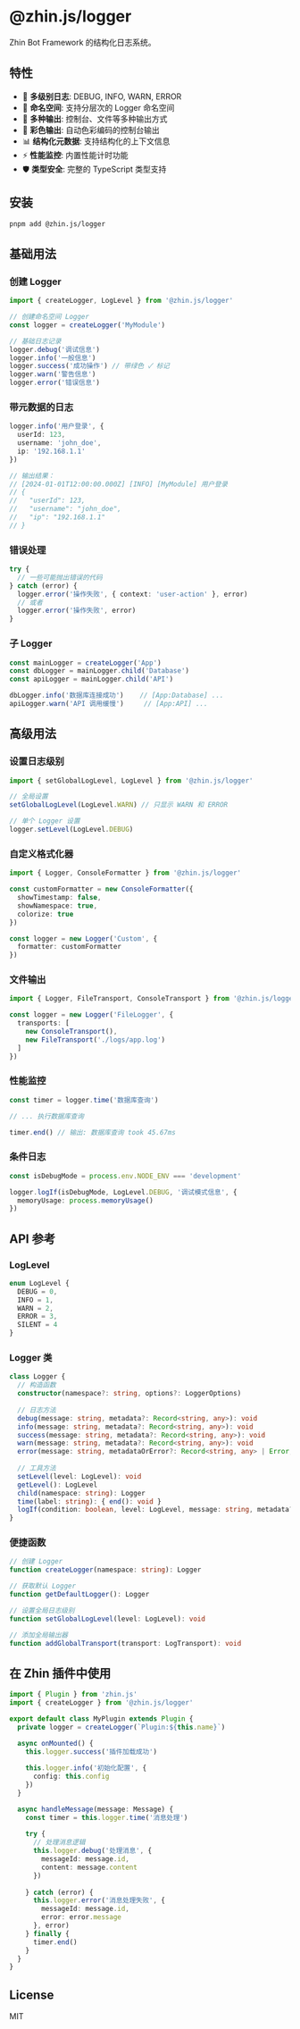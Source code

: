 # @zhin.js/logger

Zhin Bot Framework 的结构化日志系统。

## 特性

- 🎨 **多级别日志**: DEBUG, INFO, WARN, ERROR
- 🎯 **命名空间**: 支持分层次的 Logger 命名空间
- 🎪 **多种输出**: 控制台、文件等多种输出方式
- 🌈 **彩色输出**: 自动色彩编码的控制台输出
- 📊 **结构化元数据**: 支持结构化的上下文信息
- ⚡ **性能监控**: 内置性能计时功能
- 🛡️ **类型安全**: 完整的 TypeScript 类型支持

## 安装

```bash
pnpm add @zhin.js/logger
```

## 基础用法

### 创建 Logger

```typescript
import { createLogger, LogLevel } from '@zhin.js/logger'

// 创建命名空间 Logger
const logger = createLogger('MyModule')

// 基础日志记录
logger.debug('调试信息')
logger.info('一般信息')
logger.success('成功操作') // 带绿色 ✓ 标记
logger.warn('警告信息')
logger.error('错误信息')
```

### 带元数据的日志

```typescript
logger.info('用户登录', {
  userId: 123,
  username: 'john_doe',
  ip: '192.168.1.1'
})

// 输出结果：
// [2024-01-01T12:00:00.000Z] [INFO] [MyModule] 用户登录
// {
//   "userId": 123,
//   "username": "john_doe", 
//   "ip": "192.168.1.1"
// }
```

### 错误处理

```typescript
try {
  // 一些可能抛出错误的代码
} catch (error) {
  logger.error('操作失败', { context: 'user-action' }, error)
  // 或者
  logger.error('操作失败', error)
}
```

### 子 Logger

```typescript
const mainLogger = createLogger('App')
const dbLogger = mainLogger.child('Database')
const apiLogger = mainLogger.child('API')

dbLogger.info('数据库连接成功')    // [App:Database] ...
apiLogger.warn('API 调用缓慢')     // [App:API] ...
```

## 高级用法

### 设置日志级别

```typescript
import { setGlobalLogLevel, LogLevel } from '@zhin.js/logger'

// 全局设置
setGlobalLogLevel(LogLevel.WARN) // 只显示 WARN 和 ERROR

// 单个 Logger 设置
logger.setLevel(LogLevel.DEBUG)
```

### 自定义格式化器

```typescript
import { Logger, ConsoleFormatter } from '@zhin.js/logger'

const customFormatter = new ConsoleFormatter({
  showTimestamp: false,
  showNamespace: true,
  colorize: true
})

const logger = new Logger('Custom', {
  formatter: customFormatter
})
```

### 文件输出

```typescript
import { Logger, FileTransport, ConsoleTransport } from '@zhin.js/logger'

const logger = new Logger('FileLogger', {
  transports: [
    new ConsoleTransport(),
    new FileTransport('./logs/app.log')
  ]
})
```

### 性能监控

```typescript
const timer = logger.time('数据库查询')

// ... 执行数据库查询

timer.end() // 输出: 数据库查询 took 45.67ms
```

### 条件日志

```typescript
const isDebugMode = process.env.NODE_ENV === 'development'

logger.logIf(isDebugMode, LogLevel.DEBUG, '调试模式信息', {
  memoryUsage: process.memoryUsage()
})
```

## API 参考

### LogLevel

```typescript
enum LogLevel {
  DEBUG = 0,
  INFO = 1, 
  WARN = 2,
  ERROR = 3,
  SILENT = 4
}
```

### Logger 类

```typescript
class Logger {
  // 构造函数
  constructor(namespace?: string, options?: LoggerOptions)
  
  // 日志方法
  debug(message: string, metadata?: Record<string, any>): void
  info(message: string, metadata?: Record<string, any>): void
  success(message: string, metadata?: Record<string, any>): void
  warn(message: string, metadata?: Record<string, any>): void
  error(message: string, metadataOrError?: Record<string, any> | Error, error?: Error): void
  
  // 工具方法
  setLevel(level: LogLevel): void
  getLevel(): LogLevel
  child(namespace: string): Logger
  time(label: string): { end(): void }
  logIf(condition: boolean, level: LogLevel, message: string, metadata?: Record<string, any>): void
}
```

### 便捷函数

```typescript
// 创建 Logger
function createLogger(namespace: string): Logger

// 获取默认 Logger  
function getDefaultLogger(): Logger

// 设置全局日志级别
function setGlobalLogLevel(level: LogLevel): void

// 添加全局输出器
function addGlobalTransport(transport: LogTransport): void
```

## 在 Zhin 插件中使用

```typescript
import { Plugin } from 'zhin.js'
import { createLogger } from '@zhin.js/logger'

export default class MyPlugin extends Plugin {
  private logger = createLogger(`Plugin:${this.name}`)

  async onMounted() {
    this.logger.success('插件加载成功')
    
    this.logger.info('初始化配置', {
      config: this.config
    })
  }

  async handleMessage(message: Message) {
    const timer = this.logger.time('消息处理')
    
    try {
      // 处理消息逻辑
      this.logger.debug('处理消息', {
        messageId: message.id,
        content: message.content
      })
      
    } catch (error) {
      this.logger.error('消息处理失败', {
        messageId: message.id,
        error: error.message
      }, error)
    } finally {
      timer.end()
    }
  }
}
```

## License

MIT
